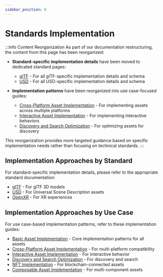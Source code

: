 ```yaml
---
sidebar_position: 8
---
```


# Standards Implementation

:::info Content Reorganization
As part of our documentation restructuring, the content from this page has been reorganized:

- **Standard-specific implementation details** have been moved to dedicated standard pages:
  - [glTF](../standards/gltf.md) - For all glTF-specific implementation details and schema
  - [USD](../standards/usd.md) - For all USD-specific implementation details and schema
  
- **Implementation patterns** have been reorganized into use case-focused guides:
  - [Cross-Platform Asset Implementation](./cross-platform-assets.md) - For implementing assets across multiple platforms
  - [Interactive Asset Implementation](./interactive-assets.md) - For implementing interactive behaviors
  - [Discovery and Search Optimization](./discovery-optimization.md) - For optimizing assets for discovery

This reorganization provides more targeted guidance based on specific implementation needs rather than focusing on technical standards.
:::

## Implementation Approaches by Standard

For standard-specific implementation details, please refer to the appropriate standard documentation:

- [glTF](../standards/gltf.md) - For glTF 3D models
- [USD](../standards/usd.md) - For Universal Scene Description assets
- [OpenXR](../standards/openxr.md) - For XR experiences

## Implementation Approaches by Use Case

For use case-based implementation patterns, refer to these implementation guides:

- [Basic Asset Implementation](./assets.md) - Core implementation patterns for all assets
- [Cross-Platform Asset Implementation](./cross-platform-assets.md) - For multi-platform compatibility
- [Interactive Asset Implementation](./interactive-assets.md) - For interactive behavior
- [Discovery and Search Optimization](./discovery-optimization.md) - For discovery and search
- [NFT Implementation](./nfts.md) - For blockchain-connected assets
- [Composable Asset Implementation](./composable.md) - For multi-component assets 
